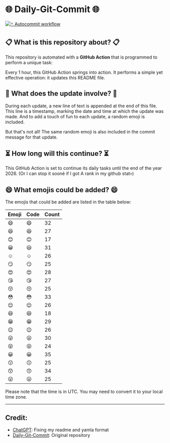 # 🌐 Daily-Git-Commit 🌐

[![🃏 Autocommit workflow](https://github.com/kleqing/git-auto-commit/actions/workflows/main.yaml/badge.svg?event=check_run)](https://github.com/kleqing/git-auto-commit/actions/workflows/main.yaml)

## 📋 What is this repository about? 📋

This repository is automated with a **GitHub Action** that is programmed to perform a unique task:

Every 1 hour, this GitHub Action springs into action. It performs a simple yet effective operation: it updates this README file.

## 🔄 What does the update involve? 🔄

During each update, a new line of text is appended at the end of this file. This line is a timestamp, marking the date and time at which the update was made. And to add a touch of fun to each update, a random emoji is included.

But that's not all! The same random emoji is also included in the commit message for that update.

## ⏳ How long will this continue? ⏳

This GitHub Action is set to continue its daily tasks until the end of the year 2026. (Or I can stop it soonẻ if I got A rank in my github stat💀)

## 😄 What emojis could be added? 😄

The emojis that could be added are listed in the table below:

| Emoji | Code | Count |
| --- | --- | --- |
| 😄 | :smile: | 32 |
| 😆 | :laughing: | 27 |
| 😊 | :blush: | 17 |
| 😀 | :smiley: | 31 |
| ☺️ | :relaxed: | 26 |
| 😏 | :smirk: | 25 |
| 😍 | :heart_eyes: | 28 |
| 😘 | :kissing_heart: | 27 |
| 😚 | :kissing_closed_eyes: | 25 |
| 😳 | :flushed: | 33 |
| 😌 | :relieved: | 26 |
| 😆 | :satisfied: | 18 |
| 😁 | :grin: | 29 |
| 😉 | :wink: | 26 |
| 😜 | :stuck_out_tongue_winking_eye: | 30 |
| 😝 | :stuck_out_tongue_closed_eyes: | 24 |
| 😀 | :grinning: | 35 |
| 😗 | :kissing: | 25 |
| 😙 | :kissing_smiling_eyes: | 34 |
| 😛 | :stuck_out_tongue: | 25 |

Please note that the time is in UTC. You may need to convert it to your local time zone.

---

## Credit:

- [ChatGPT](chatgpt.com): Fixing my readme and yamla format
- [Daily-Git-Commit](https://github.com/diegomarty/daily-git-commit): Original repository

